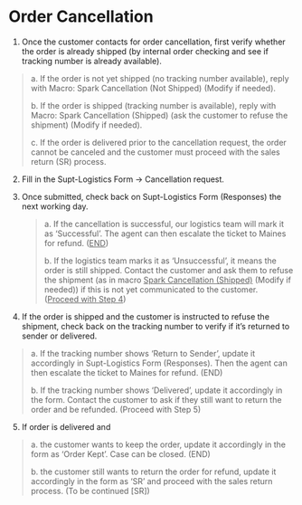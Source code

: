 # Order Cancellation
1. Once the customer contacts for order cancellation, first verify whether the order is already shipped (by internal order checking and see if tracking number is already available).
   
>   a. If the order is not yet shipped (no tracking number available), reply with Macro: Spark Cancellation (Not Shipped) (Modify if needed).
>   
>   b. If the order is shipped (tracking number is available), reply with Macro: Spark Cancellation (Shipped) (ask the customer to refuse the shipment) (Modify if needed).
>   
>   c. If the order is delivered prior to the cancellation request, the order cannot be canceled and the customer must proceed with the sales return (SR) process.
   
2. Fill in the Supt-Logistics Form -> Cancellation request.
   
3. Once submitted, check back on Supt-Logistics Form (Responses) the next working day. 
   
   >a. If the cancellation is successful, our logistics team will mark it as ‘Successful’. The agent can then escalate the ticket to Maines for refund. (<u>END</u>)
   >
   >b. If the logistics team marks it as ‘Unsuccessful’, it means the order is still shipped. Contact the customer and ask them to refuse the shipment (as in macro <u>Spark Cancellation (Shipped)</u> (Modify if needed)) if this is not yet communicated to the customer. (<u>Proceed with Step 4</u>)
   
4. If the order is shipped and the customer is instructed to refuse the shipment, check back on the tracking number to verify if it’s returned to sender or delivered.

> a. If the tracking number shows ‘Return to Sender’, update it accordingly in Supt-Logistics Form (Responses). Then the agent can then escalate the ticket to Maines for refund. (END)
> 
> b. If the tracking number shows ‘Delivered’, update it accordingly in the form. Contact the customer to ask if they still want to return the order and be refunded. (Proceed with Step 5)
   
5. If order is delivered and
   
> a. the customer wants to keep the order, update it accordingly in the form as ‘Order Kept’. Case can be closed. (END)
> 
> b. the customer still wants to return the order for refund, update it accordingly in the form as ‘SR’ and proceed with the sales return process. (To be continued [SR])